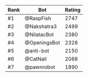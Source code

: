 Rank|Bot|Rating
---|---|---
#1|@RaspFish|2747
#2|@Nakshatra3|2499
#3|@NilatacBot|2380
#4|@OpeningsBot|2328
#5|@anti-bot|2150
#6|@CatNail|2088
#7|@pawnrobot|1890
